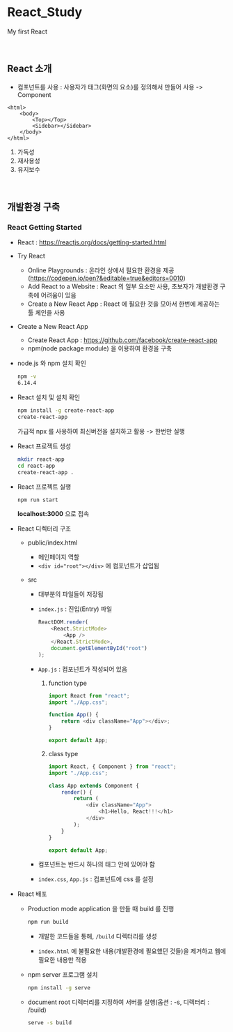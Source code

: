 # React_Study

My first React

<br>

## React 소개

-   컴포넌트를 사용 : 사용자가 태그(화면의 요소)를 정의해서 만들어 사용 -> Component

```
<html>
    <body>
        <Top></Top>
        <Sidebar></Sidebar>
    </body>
</html>
```

1. 가독성
2. 재사용성
3. 유지보수

<br>

## 개발환경 구축

### React Getting Started

-   React : https://reactjs.org/docs/getting-started.html

-   Try React

    -   Online Playgrounds : 온라인 상에서 필요한 환경을 제공
        (https://codepen.io/pen?&editable=true&editors=0010)
    -   Add React to a Website : React 의 일부 요소만 사용, 초보자가 개발환경 구축에 어려움이 있음
    -   Create a New React App : React 에 필요한 것을 모아서 한번에 제공하는 툴 체인을 사용

-   Create a New React App

    -   Create React App
        : https://github.com/facebook/create-react-app
    -   npm(node package module) 을 이용하여 환경을 구축

-   node.js 와 npm 설치 확인

    ```sh
    npm -v
    6.14.4
    ```

*   React 설치 및 설치 확인

    ```sh
    npm install -g create-react-app
    create-react-app
    ```

    가급적 npx 를 사용하여 최신버전을 설치하고 활용 -> 한번만 실행

*   React 프로젝트 생성

    ```sh
    mkdir react-app
    cd react-app
    create-react-app .
    ```

*   React 프로젝트 실행

    ```sh
    npm run start
    ```

    **localhost:3000** 으로 접속

*   React 디렉터리 구조

    -   public/index.html
        -   메인페이지 역할
        -   `<div id="root"></div>` 에 컴포넌트가 삽입됨
    -   src

        -   대부분의 파일들이 저장됨
        -   `index.js` : 진입(Entry) 파일
            ```js
            ReactDOM.render(
                <React.StrictMode>
                    <App />
                </React.StrictMode>,
                document.getElementById("root")
            );
            ```
        -   `App.js` : 컴포넌트가 작성되어 있음

            1. function type

                ```js
                import React from "react";
                import "./App.css";

                function App() {
                    return <div className="App"></div>;
                }

                export default App;
                ```

            2. class type

                ```js
                import React, { Component } from "react";
                import "./App.css";

                class App extends Component {
                    render() {
                        return (
                            <div className="App">
                                <h1>Hello, React!!!</h1>
                            </div>
                        );
                    }
                }

                export default App;
                ```

        -   컴포넌트는 반드시 하나의 태그 안에 있어야 함
        -   `index.css`, `App.js` : 컴포넌트에 css 를 설정

*   React 배포

    -   Production mode application 을 만들 때 build 를 진행

        ```sh
        npm run build
        ```

        -   개발한 코드들을 통해, `/build` 디렉터리를 생성

        -   `index.html` 에 불필요한 내용(개발환경에 필요했던 것들)을 제거하고 웹에 필요한 내용만 적용

    -   npm server 프로그램 설치

        ```sh
        npm install -g serve
        ```

    -   document root 디렉터리를 지정하여 서버를 실행(옵션 : -s, 디렉터리 : /build)
        ```sh
        serve -s build
        ```
